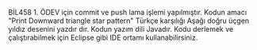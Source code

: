 BİL458 1. ÖDEV için commit ve push lama işlemi yapılmıştır. Kodun amacı "Print Downward triangle star pattern" Türkçe karşılığı Aşağı doğru üçgen yıldız desenini yazdır dır. Kodun yazım dili Javadır.
Kodu derlemek ve çalıştırabilmek için Eclipse gibi IDE ortamı kullanabilirsiniz. 
